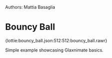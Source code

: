 Authors: Mattia Basaglia


Bouncy Ball
===========

{lottie:bouncy_ball.json:512:512:bouncy_ball.rawr}

Simple example showcasing Glaxnimate basics.

